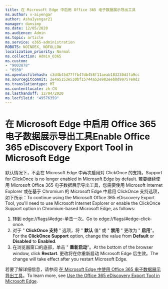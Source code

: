 ```yaml
---
title: 在 Microsoft Edge 中启用 Office 365 电子数据展示导出工具
ms.author: v-aiyengar
author: AshaIyengar21
manager: dansimp
ms.date: 12/05/2020
ms.audience: Admin
ms.topic: article
ms.service: o365-administration
ROBOTS: NOINDEX, NOFOLLOW
localization_priority: Normal
ms.collection: Admin_O365
ms.custom:
- "9003878"
- "6930"
ms.openlocfilehash: c3d4b45d77ffb47db458f11aeab183230d3fa9cc
ms.sourcegitcommit: 2e4a5153e530bf15744a52e982eeb0d99757e9d2
ms.translationtype: MT
ms.contentlocale: zh-CN
ms.lasthandoff: 12/04/2020
ms.locfileid: "49576359"
---
```

# <a name="enable-office-365-ediscovery-export-tool-in-microsoft-edge"></a><span data-ttu-id="b0128-102">在 Microsoft Edge 中启用 Office 365 电子数据展示导出工具</span><span class="sxs-lookup"><span data-stu-id="b0128-102">Enable Office 365 eDiscovery Export Tool in Microsoft Edge</span></span>

<span data-ttu-id="b0128-103">默认情况下，不会在 Microsoft Edge 中再次启用对 ClickOnce 的支持。</span><span class="sxs-lookup"><span data-stu-id="b0128-103">Support for ClickOnce is no longer enabled in Microsoft Edge by default.</span></span> <span data-ttu-id="b0128-104">若要继续使用 Microsoft Office 365 电子数据展示导出工具，您需要使用 Microsoft Internet Explorer 或在基于 Chromium 的 Microsoft Edge 中启用 ClickOnce 支持选项，如下所示：</span><span class="sxs-lookup"><span data-stu-id="b0128-104">To continue using the Microsoft Office 365 eDiscovery Export Tool, you'll need to use Microsoft Internet Explorer or enable the ClickOnce Support option in Chromium-based Microsoft Edge, as follows:</span></span>

1. <span data-ttu-id="b0128-105">转到 edge://flags/#edge-单击一次。</span><span class="sxs-lookup"><span data-stu-id="b0128-105">Go to edge://flags/#edge-click-once.</span></span>
1. <span data-ttu-id="b0128-106">对于 " **ClickOnce 支持** " 选项，将 " **默认** 值" 或 " **禁用** " 更改为 " **启用**"。</span><span class="sxs-lookup"><span data-stu-id="b0128-106">For the **ClickOnce Support** option, change the value from **Default** or **Disabled** to **Enabled**.</span></span>
1. <span data-ttu-id="b0128-107">在浏览器窗口的底部，单击 " **重新启动**"。</span><span class="sxs-lookup"><span data-stu-id="b0128-107">At the bottom of the browser window, click **Restart**.</span></span> <span data-ttu-id="b0128-108">更改将在你重新启动 Microsoft Edge 后生效。</span><span class="sxs-lookup"><span data-stu-id="b0128-108">The change will take effect after you restart Microsoft Edge.</span></span>

<span data-ttu-id="b0128-109">若要了解详细信息，请参阅 [在 Microsoft Edge 中使用 Office 365 电子数据展示导出工具](https://go.microsoft.com/fwlink/?linkid=2111611)。</span><span class="sxs-lookup"><span data-stu-id="b0128-109">To learn more, see [Use the Office 365 eDiscovery Export Tool in Microsoft Edge](https://go.microsoft.com/fwlink/?linkid=2111611).</span></span>
